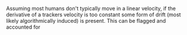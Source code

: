 Assuming most humans don't typically move in a linear velocity, if the derivative of a trackers velocity is too constant some form of drift (most likely algorithmically induced) is present. 
This can be flagged and accounted for